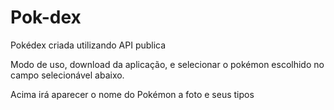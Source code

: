 # Pok-dex

Pokédex criada utilizando API publica

Modo de uso, download da aplicação, e selecionar o pokémon escolhido no campo selecionável abaixo.

Acima irá aparecer o nome do Pokémon a foto e seus tipos
